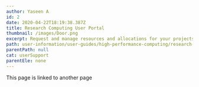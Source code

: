 ```yaml
---
author: Yaseen A
id: 2
date: 2020-04-22T18:19:38.387Z
title: Research Computing User Portal
thumbnail: /images/Door.png
excerpt: Request and manage resources and allocations for your projects.
path: user-information/user-guides/high-performance-computing/research-computing-user-portal
parentPath: null
cat: userSupport
parentEle: none
---
```

This page is linked to another page
